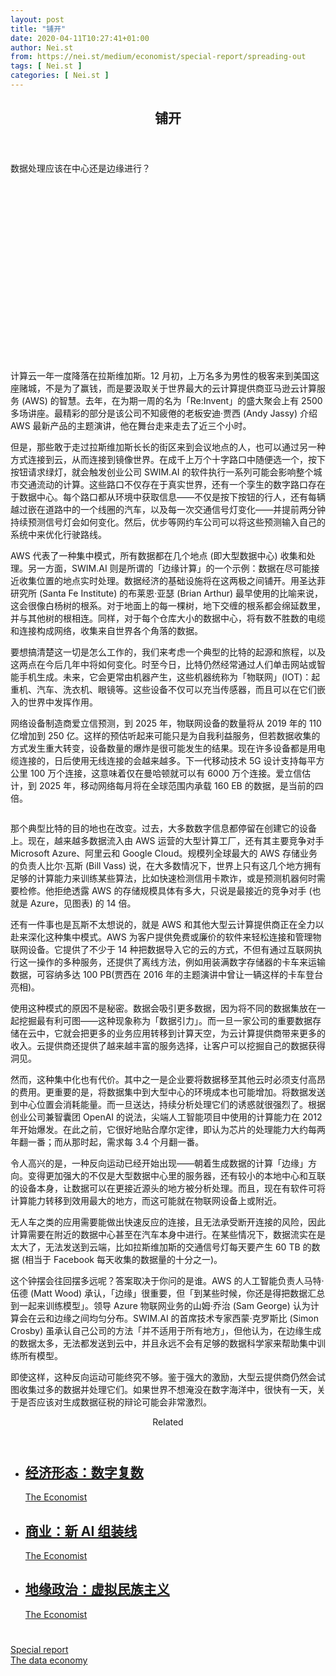 ```yaml
---
layout: post
title: "铺开"
date: 2020-04-11T10:27:41+01:00
author: Nei.st
from: https://nei.st/medium/economist/special-report/spreading-out
tags: [ Nei.st ]
categories: [ Nei.st ]
---
```


<article class="post-18775 post type-post status-publish format-standard hentry category-special-report tag-the-data-economy" id="post-18775"> <header class="page-header medium Archives"><div class="page-header__image"></div><div class="page-header__content"><h1 class="page-title text-align-center">铺开</h1></div> </header><div class="entry-content aesop-entry-content" id="post-18775-content"><link as="font" crossorigin="anonymous" href="//cdn.jsdelivr.net/gh/0nd1jyU39XQ/_/glyph/font-face/0uIzqoZjSuJfvSBnvgXTcApMtcVhMcpr.woff" rel="preload" type="font/woff"/><link as="font" crossorigin="anonymous" href="//cdn.jsdelivr.net/gh/0nd1jyU39XQ/_/glyph/font-face/1sTnSLZWDKucPX6SAk.woff" rel="preload" type="font/woff"/><p class="blog-post__description">数据处理应该在中心还是边缘进行？​​​</p><span id="more-18775"></span><div class="navigation__primary-inner"> <a class="economist__link-logo" href="//nei.st/medium/economist"></a></div><div class="container img component-image"><div class="aspectRatioPlaceholder" style="padding-bottom:56.25%;height: 0;"><div class="progressiveMedia" data-height="720" data-width="1280"> <img alt="" class="progressiveMedia-image" data-src="https://cdn.jsdelivr.net/gh/0nd1jyU39XQ/_/img/1/20200222_SRD003_0.jpg" src="https://cdn.jsdelivr.net/gh/0nd1jyU39XQ/_/img/1/20200222_SRD003_0.jpg"/></div></div></div><p>计算云一年一度降落在拉斯维加斯。12 月初，上万名多为男性的极客来到美国这座赌城，不是为了赢钱，而是要汲取关于世界最大的云计算提供商亚马逊云计算服务 (AWS) 的智慧。去年，在为期一周的名为「Re:Invent」的盛大聚会上有 2500 多场讲座。最精彩的部分是该公司不知疲倦的老板安迪·贾西 (Andy Jassy) 介绍 AWS 最新产品的主题演讲，他在舞台走来走去了近三个小时。</p><p>但是，那些敢于走过拉斯维加斯长长的街区来到会议地点的人，也可以通过另一种方式连接到云，从而连接到镜像世界。在成千上万个十字路口中随便选一个，按下按钮请求绿灯，就会触发创业公司 SWIM.AI 的软件执行一系列可能会影响整个城市交通流动的计算。这些路口不仅存在于真实世界，还有一个孪生的数字路口存在于数据中心。每个路口都从环境中获取信息——不仅是按下按钮的行人，还有每辆越过嵌在道路中的一个线圈的汽车，以及每一次交通信号灯变化——并提前两分钟持续预测信号灯会如何变化。然后，优步等网约车公司可以将这些预测输入自己的系统中来优化行驶路线。</p><p>AWS 代表了一种集中模式，所有数据都在几个地点 (即大型数据中心) 收集和处理。另一方面，SWIM.AI 则是所谓的「边缘计算」的一个示例：数据在尽可能接近收集位置的地点实时处理。数据经济的基础设施将在这两极之间铺开。用圣达菲研究所 (Santa Fe Institute) 的布莱恩·亚瑟 (Brian Arthur) 最早使用的比喻来说，这会很像白杨树的根系。对于地面上的每一棵树，地下交缠的根系都会绵延数里，并与其他树的根相连。同样，对于每个仓库大小的数据中心，将有数不胜数的电缆和连接构成网络，收集来自世界各个角落的数据。</p><p>要想搞清楚这一切是怎么工作的，我们来考虑一个典型的比特的起源和旅程，以及这两点在今后几年中将如何变化。时至今日，比特仍然经常通过人们单击网站或智能手机生成。未来，它会更常由机器产生，这些机器统称为「物联网」(IOT)：起重机、汽车、洗衣机、眼镜等。这些设备不仅可以充当传感器，而且可以在它们嵌入的世界中发挥作用。</p><p>网络设备制造商爱立信预测，到 2025 年，物联网设备的数量将从 2019 年的 110 亿增加到 250 亿。这样的预估听起来可能只是为自我利益服务，但若数据收集的方式发生重大转变，设备数量的爆炸是很可能发生的结果。现在许多设备都是用电缆连接的，日后使用无线连接的会越来越多。下一代移动技术 5G 设计支持每平方公里 100 万个连接，这意味着仅在曼哈顿就可以有 6000 万个连接。爱立信估计，到 2025 年，移动网络每月将在全球范围内承载 160 EB 的数据，是当前的四倍。</p><div class="code-block code-block-1" style="margin: 8px 0; clear: both;"><div class="container ads_KbHEVhh8Rw"><div class="card card--blog post-sidebar"><div class="card-body"><div class="logo_ngcontent-kty-0"> </div><div class="iframe-blocker U6XAMK63Vh00WqvF2BacIQ"><div class="background-h60B"> </div><div class="WumZiPCS4MeMw4pxQ"> </div></div></div><div class="card-footer"><div class="card-footer-wrapper" layout="row bottom-left"></div></div></div></div></div><div class="container img"><figure class="image-rightalign"><div class="aspectRatioPlaceholder"><div class="progressiveMedia" data-height="674" data-width="608"> <img alt="" class="progressiveMedia-image lazyload" data-src="https://cdn.jsdelivr.net/gh/0nd1jyU39XQ/_/img/1/20200222_SRC016.png" id="zoom-default" src="https://cdn.jsdelivr.net/gh/0nd1jyU39XQ/_/img/1/20200222_SRC016.png"/></div></div></figure></div><p>那个典型比特的目的地也在改变。过去，大多数数字信息都停留在创建它的设备上。现在，越来越多数据流入由 AWS 运营的大型计算工厂，还有其主要竞争对手 Microsoft Azure、阿里云和 Google Cloud。规模列全球最大的 AWS 存储业务的负责人比尔·瓦斯 (Bill Vass) 说，在大多数情况下，世界上只有这几个地方拥有足够的计算能力来训练某些算法，比如快速检测信用卡欺诈，或是预测机器何时需要检修。他拒绝透露 AWS 的存储规模具体有多大，只说是最接近的竞争对手 (也就是 Azure，见图表) 的 14 倍。</p><p>还有一件事也是瓦斯不太想说的，就是 AWS 和其他大型云计算提供商正在全力以赴来深化这种集中模式。AWS 为客户提供免费或廉价的软件来轻松连接和管理物联网设备。它提供了不少于 14 种把数据导入它的云的方式，不但有通过互联网执行这一操作的多种服务，还提供了离线方法，例如用装满数字存储器的卡车来运输数据，可容纳多达 100 PB(贾西在 2016 年的主题演讲中曾让一辆这样的卡车登台亮相)。</p><p>使用这种模式的原因不是秘密。数据会吸引更多数据，因为将不同的数据集放在一起挖掘最有利可图——这种现象称为「数据引力」。而一旦一家公司的重要数据存储在云中，它就会把更多的业务应用转移到计算天空，为云计算提供商带来更多的收入。云提供商还提供了越来越丰富的服务选择，让客户可以挖掘自己的数据获得洞见。</p><p>然而，这种集中化也有代价。其中之一是企业要将数据移至其他云时必须支付高昂的费用。更重要的是，将数据集中到大型中心的环境成本也可能增加。将数据发送到中心位置会消耗能量。而一旦送达，持续分析处理它们的诱惑就很强烈了。根据创业公司兼智囊团 OpenAI 的说法，尖端人工智能项目中使用的计算能力在 2012 年开始爆发。在此之前，它很好地贴合摩尔定律，即认为芯片的处理能力大约每两年翻一番；而从那时起，需求每 3.4 个月翻一番。</p><p>令人高兴的是，一种反向运动已经开始出现——朝着生成数据的计算「边缘」方向。变得更加强大的不仅是大型数据中心里的服务器，还有较小的本地中心和互联的设备本身，让数据可以在更接近源头的地方被分析处理。而且，现在有软件可将计算能力转移到效用最大的地方，而这可能就在物联网设备上或附近。</p><p>无人车之类的应用需要能做出快速反应的连接，且无法承受断开连接的风险，因此计算需要在附近的数据中心甚至在汽车本身中进行。在某些情况下，数据流实在是太大了，无法发送到云端，比如拉斯维加斯的交通信号灯每天要产生 60 TB 的数据 (相当于 Facebook 每天收集的数据量的十分之一)。</p><div class="code-block code-block-1" style="margin: 8px 0; clear: both;"><div class="container ads_KbHEVhh8Rw"><div class="card card--blog post-sidebar"><div class="card-body"><div class="logo_ngcontent-kty-0"> </div><div class="iframe-blocker U6XAMK63Vh00WqvF2BacIQ"><div class="background-h60B"> </div><div class="WumZiPCS4MeMw4pxQ"> </div></div></div><div class="card-footer"><div class="card-footer-wrapper" layout="row bottom-left"></div></div></div></div></div><p>这个钟摆会往回摆多远呢？答案取决于你问的是谁。AWS 的人工智能负责人马特·伍德 (Matt Wood) 承认，「边缘」很重要，但「到某些时候，你还是得把数据汇总到一起来训练模型」。领导 Azure 物联网业务的山姆·乔治 (Sam George) 认为计算会在云和边缘之间均匀分布。SWIM.AI 的首席技术专家西蒙·克罗斯比 (Simon Crosby) 虽承认自己公司的方法「并不适用于所有地方」，但他认为，在边缘生成的数据太多，无法都发送到云中，并且永远不会有足够的数据科学家来帮助集中训练所有模型。</p><p>即使这样，这种反向运动可能终究不够。鉴于强大的激励，大型云提供商仍然会试图收集过多的数据并处理它们。如果世界不想淹没在数字海洋中，很快有一天，关于是否应该对生成数据征税的辩论可能会非常激烈。</p><section class="jsx-1092709871 collection"> <header class="jsx-1092709871 container"> <span class="jsx-65431776 text-icon text-right size-md spacing-xxtight weight-medium"> <span class="jsx-65431776 text"><span class="jsx-1092709871">Related</span></span></span> </header><ul class="jsx-1092709871 collection-list"><li class="jsx-1092709871"> <section class="jsx-2013367371 container"><div class="jsx-2013367371 content no-cover type-collection"><div class="jsx-2013367371 left"> <a class="jsx-2013367371" href="https://nei.st/medium/economist/special-report/digital-plurality"><h2 class="jsx-2996311878 sidebar">经济形态：数字复数</h2></a> <footer class="jsx-2917334530 actions"><div class="jsx-2917334530 left"> <span class="jsx-2917334530 space-right"> <section class="jsx-1911640393"> <a class="jsx-1911640393 container text-normal spacing-xtight text-small" href="https://nei.st/medium/economist"><div aria-hidden="true" class="jsx-2557283682 avatar xxsmall" style="background-color: rgb(227, 18, 11)"></div><span class="jsx-1911640393 name">The Economist</span></a> </section></span></div> </footer></div></div> </section></li><li class="jsx-1092709871"> <section class="jsx-2013367371 container"><div class="jsx-2013367371 content no-cover type-collection"><div class="jsx-2013367371 left"> <a class="jsx-2013367371" href="https://nei.st/medium/economist/special-report/the-new-ai-ssembly-line"><h2 class="jsx-2996311878 sidebar">商业：新 AI 组装线</h2></a> <footer class="jsx-2917334530 actions"><div class="jsx-2917334530 left"> <span class="jsx-2917334530 space-right"> <section class="jsx-1911640393"> <a class="jsx-1911640393 container text-normal spacing-xtight text-small" href="https://nei.st/medium/economist"><div aria-hidden="true" class="jsx-2557283682 avatar xxsmall" style="background-color: rgb(227, 18, 11)"></div><span class="jsx-1911640393 name">The Economist</span></a> </section></span></div> </footer></div></div> </section></li><li class="jsx-1092709871"> <section class="jsx-2013367371 container"><div class="jsx-2013367371 content no-cover type-collection"><div class="jsx-2013367371 left"> <a class="jsx-2013367371" href="https://nei.st/medium/economist/special-report/virtual-nationalism"><h2 class="jsx-2996311878 sidebar">地缘政治：虚拟民族主义</h2></a> <footer class="jsx-2917334530 actions"><div class="jsx-2917334530 left"> <span class="jsx-2917334530 space-right"> <section class="jsx-1911640393"> <a class="jsx-1911640393 container text-normal spacing-xtight text-small" href="https://nei.st/medium/economist"><div aria-hidden="true" class="jsx-2557283682 avatar xxsmall" style="background-color: rgb(227, 18, 11)"></div><span class="jsx-1911640393 name">The Economist</span></a> </section></span></div> </footer></div></div> </section></li></ul> </section><div class="container ag ah"><div class="fe n el"><a class="dt du bn bo bp bq br bs bt bu dv dw bx by dx dy" href="https://nei.st/medium/economist?source=https://www.economist.com/special-report/2020/02/20/should-data-be-crunched-at-the-centre-or-at-the-edge" rel="noopener noreferrer nofollow"><div class="c ff fg ag ah fh el fi fj ce fk fl fm fn fo fp fq fr fs ft fu"><div class="bs em en eo ep eq fv ah fw fg ag bm eu fx q fy fz p ac"></div></div></a></div></div><div class="code-block code-block-2" style="margin: 8px 0; clear: both;"> <br/><div class="container ads_KbHEVhh8Rw"><div class="card card--blog post-sidebar"><div class="card-body"><div class="logo_ngcontent-kty-0"> </div><div class="iframe-blocker U6XAMK63Vh00WqvF2BacIQ"><div class="background-h60B"> </div><div class="WumZiPCS4MeMw4pxQ"> </div></div></div><div class="card-footer"><div class="card-footer-wrapper" layout="row bottom-left"></div></div></div></div></div></div> <footer class="entry-footer"><div class="categories icon-link"><a href="https://nei.st/category/medium/economist/special-report" rel="category tag">Special report</a></div><div class="tags icon-link"><a href="https://nei.st/tag/the-data-economy" rel="tag">The data economy</a></div> </footer> </article>
